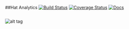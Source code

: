 ##Hat Analytics
[![Build Status](https://travis-ci.org/Strawhatspirates/hat-analytics.svg?branch=master)](https://travis-ci.org/Strawhatspirates/hat-analytics)
[![Coverage Status](https://coveralls.io/repos/github/Strawhatspirates/hat-analytics/badge.svg?branch=master)](https://coveralls.io/github/Strawhatspirates/hat-analytics?branch=master)
[![Docs](https://myapibot.appspot.com/project/badge.svg)](https://myapibot.appspot.com/view/566be8ae-f502-491e-af6d-60bc984099a8)

##
![alt tag](https://raw.githubusercontent.com/Strawhatspirates/hat-analytics/master/logo.png)

